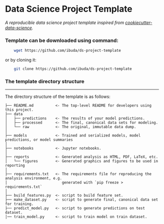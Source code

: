 # Data Science Project Template

_A reproducible data science project template inspired from [cookiecutter-data-science](http://drivendata.github.io/cookiecutter-data-science/)._


### Template can be downloaded using command:
``` bash
    wget https://github.com/ibuda/ds-project-template
```

or by cloning it:

``` bash
    git clone https://github.com/ibuda/ds-project-template
```


### The template directory structure
------------

The directory structure of the template is as follows: 

```
├── README.md          <- The top-level README for developers using this project.
├── data
│   ├── predictions    <- The results of your model predictions.
│   ├── processed      <- The final, canonical data sets for modeling.
│   └── raw            <- The original, immutable data dump.
│
├── models             <- Trained and serialized models, model predictions, or model summaries
│
├── notebooks          <- Jupyter notebooks.
│
├── reports            <- Generated analysis as HTML, PDF, LaTeX, etc.
│   └── figures        <- Generated graphics and figures to be used in reporting
│
├── requirements.txt   <- The requirements file for reproducing the analysis environment, e.g.
│                         generated with `pip freeze > requirements.txt`
│
├── build_features.py  <- script to build feature set.
├── make_dataset.py    <- script to generate final, canonical data set for training.
├── predict_model.py   <- script to generate predictions on test dataset.
│── train_model.py     <- script to train model on train dataset.

```
